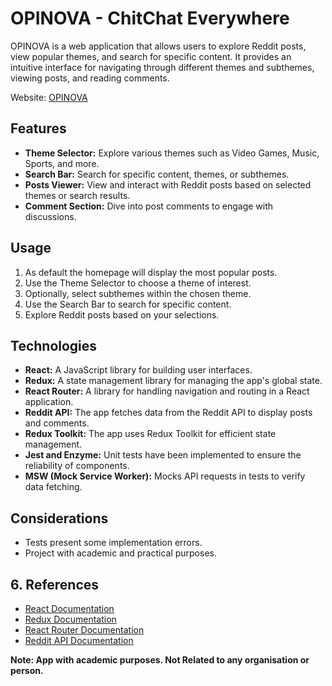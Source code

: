 # OPINOVA - ChitChat Everywhere
OPINOVA is a web application that allows users to explore Reddit posts, view popular themes, and search for specific content. It provides an intuitive interface for navigating through different themes and subthemes, viewing posts, and reading comments.

Website: [OPINOVA](https://opinova.netlify.app/) 

## Features

- **Theme Selector:** Explore various themes such as Video Games, Music, Sports, and more.
- **Search Bar:** Search for specific content, themes, or subthemes.
- **Posts Viewer:** View and interact with Reddit posts based on selected themes or search results.
- **Comment Section:** Dive into post comments to engage with discussions.

## Usage
1. As default the homepage will display the most popular posts.
2. Use the Theme Selector to choose a theme of interest.
3. Optionally, select subthemes within the chosen theme.
4. Use the Search Bar to search for specific content.
5. Explore Reddit posts based on your selections.

## Technologies
- **React:** A JavaScript library for building user interfaces.
- **Redux:** A state management library for managing the app's global state.
- **React Router:** A library for handling navigation and routing in a React application.
- **Reddit API:** The app fetches data from the Reddit API to display posts and comments.
- **Redux Toolkit:** The app uses Redux Toolkit for efficient state management.
- **Jest and Enzyme:** Unit tests have been implemented to ensure the reliability of components.
- **MSW (Mock Service Worker):** Mocks API requests in tests to verify data fetching.

## Considerations
- Tests present some implementation errors.
- Project with academic and practical purposes.

## 6. References

- [React Documentation](https://reactjs.org/)
- [Redux Documentation](https://redux.js.org/)
- [React Router Documentation](https://reactrouter.com/)
- [Reddit API Documentation](https://www.redditinc.com/api)

**Note: App with academic purposes. Not Related to any organisation or person.**